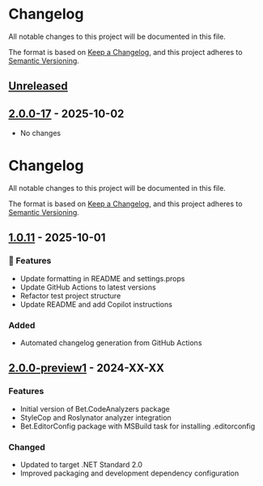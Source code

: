 # Changelog

All notable changes to this project will be documented in this file.

The format is based on [Keep a Changelog](https://keepachangelog.com/en/1.0.0/),
and this project adheres to [Semantic Versioning](https://semver.org/spec/v2.0.0.html).

## [Unreleased]


## [2.0.0-17] - 2025-10-02

- No changes

# Changelog

All notable changes to this project will be documented in this file.

The format is based on [Keep a Changelog](https://keepachangelog.com/en/1.0.0/),
and this project adheres to [Semantic Versioning](https://semver.org/spec/v2.0.0.html).

## [1.0.11] - 2025-10-01

### 🚀 Features
- Update formatting in README and settings.props
- Update GitHub Actions to latest versions
- Refactor test project structure
- Update README and add Copilot instructions


### Added

- Automated changelog generation from GitHub Actions

## [2.0.0-preview1] - 2024-XX-XX

### Features

- Initial version of Bet.CodeAnalyzers package
- StyleCop and Roslynator analyzer integration
- Bet.EditorConfig package with MSBuild task for installing .editorconfig

### Changed

- Updated to target .NET Standard 2.0
- Improved packaging and development dependency configuration


[Unreleased]: https://github.com/kdcllc/Bet.CodeAnalyzers/compare/v2.0.0-17...HEAD
[2.0.0-17]: https://github.com/kdcllc/Bet.CodeAnalyzers/compare/v1.0.12...v2.0.0-17
[2.0.0-preview1]: https://github.com/kdcllc/Bet.CodeAnalyzers/releases/tag/v2.0.0-preview1
[1.0.11]: https://github.com/kdcllc/Bet.CodeAnalyzers/compare/1.0.11...v1.0.11
